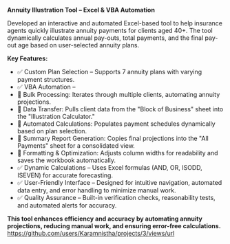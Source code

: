 **Annuity Illustration Tool – Excel & VBA Automation**

Developed an interactive and automated Excel-based tool to help insurance agents quickly illustrate annuity payments for clients aged 40+. The tool dynamically calculates annual pay-outs, total payments, and the final pay-out age based on user-selected annuity plans.

**Key Features:**
- ✅ Custom Plan Selection – Supports 7 annuity plans with varying payment structures.
- ✅ VBA Automation –
-  🔹 Bulk Processing: Iterates through multiple clients, automating annuity projections.
-  🔹 Data Transfer: Pulls client data from the "Block of Business" sheet into the "Illustration Calculator."
-  🔹 Automated Calculations: Populates payment schedules dynamically based on plan selection.
-  🔹 Summary Report Generation: Copies final projections into the "All Payments" sheet for a consolidated view.
-  🔹 Formatting & Optimization: Adjusts column widths for readability and saves the workbook automatically.
- ✅ Dynamic Calculations – Uses Excel formulas (AND, OR, ISODD, ISEVEN) for accurate forecasting.
- ✅ User-Friendly Interface – Designed for intuitive navigation, automated data entry, and error handling to minimize manual work.
- ✅ Quality Assurance – Built-in verification checks, reasonability tests, and automated alerts for accuracy.

**This tool enhances efficiency and accuracy by automating annuity projections, reducing manual work, and ensuring error-free calculations.**
https://github.com/users/Karamnistha/projects/3/views/url
